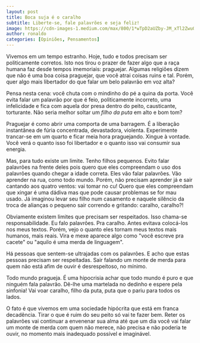 ```yaml
---
layout: post
title: Boca suja é o caralho
subtitle: Liberte-se, fale palavrões e seja feliz!
image: https://cdn-images-1.medium.com/max/800/1*wTpD2aUZby-JM_xTl2ZwuQ.jpeg
author: ronaldo
categories: [Opiniões, Pensamentos]
---
```


Vivemos em um tempo estranho. Hoje, tudo e todos precisam ser
politicamente corretos. Isto nos tirou o prazer de fazer algo que a
raça humana faz desde tempos imemoriais: praguejar. Algumas religiões
dizem que não é uma boa coisa praguejar, que você atrai coisas ruins e
tal.  Porém, quer algo mais libertador do que falar um belo palavrão
em voz alta?

Pensa nesta cena: você chuta com o mindinho do pé a quina da
porta. Você evita falar um palavrão por que é feio, politicamente
incorreto, uma infelicidade e fica com aquela dor presa dentro do
peito, causticante, torturante. Não seria melhor soltar um *filho da
puta* em alto e bom tom?

Praguejar é como abrir uma comporta de uma barragem. É a liberação
instantânea de fúria concentrada, devastadora, violenta. Experimente
trancar-se em um quarto e ficar meia hora praguejando. Xingue à
vontade.  Você verá o quanto isso foi libertador e o quanto isso vai
consumir sua energia.

Mas, para tudo existe um limite. Tenho filhos pequenos. Evito falar
palavrões na frente deles pois quero que eles compreendam o uso dos
palavrões quando chegar a idade correta. Eles vão falar palavrões. Vão
aprender na rua, como todo mundo. Porém, não precisam aprender já e
sair cantando aos quatro ventos: vai tomar no cu! Quero que eles
compreendam que xingar é uma dádiva mas que pode causar problemas se
for mau usado.  Já imaginou levar seu filho num casamento e naquele
silêncio da troca de alianças o pequeno sair correndo e gritando:
caralho, caralho?!

Obviamente existem limites que precisam ser respeitados. Isso chama-se
responsabilidade. Eu falo palavrões. Pra caralho. Antes evitava
colocá-los nos meus textos. Porém, vejo o quanto eles tornam meus
textos mais humanos, mais reais. Vira e mexe aparece algo como "você
escreve pra cacete" ou "aquilo é uma merda de linguagem".

Há pessoas que sentem-se ultrajadas com os palavrões. E acho que estas
pessoas precisam ser respeitadas. Sair falando um monte de merda para
quem não está afim de ouvir é desrespeitoso, no mínimo.

Todo mundo pragueja. É uma hipocrisia achar que todo mundo é puro e
que ninguém fala palavrão. Dê-lhe uma martelada no dedinho e espere
pela sinfonia! Vai voar caralho, filho da puta, puta que o pariu para
todos os lados.

O fato é que vivemos em uma sociedade hipócrita que está em franca
decadência. Tirar o que é ruim do seu peito só vai te fazer bem. Reter
os palavrões vai continuar a envenenar sua alma até que um dia você
vai falar um monte de merda com quem não merece, não precisa e não
poderia te ouvir, no momento mais inadequado possível e imaginável.
